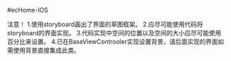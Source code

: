 #ecHome-IOS

注意！
1.使用storyboard画出了界面的草图框架。
2.应尽可能使用代码将storyboard的界面实现。
3.代码实现中空间的位置以及空间的大小应尽可能使用百分比来设置。
4.已在BaseViewControoler实现设置背景，请后面实现的界面如需使用背景直接集成此类。
